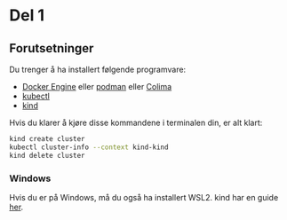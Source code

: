 # Del 1

## Forutsetninger

Du trenger å ha installert følgende programvare:

- [Docker Engine](https://docs.docker.com/get-docker) eller [podman](https://podman.io/docs/installation) eller [Colima](https://github.com/abiosoft/colima/blob/main/docs/INSTALL.md)
- [kubectl](https://kubernetes.io/docs/tasks/tools)
- [kind](https://kind.sigs.k8s.io/docs/user/quick-start)

Hvis du klarer å kjøre disse kommandene i terminalen din, er alt klart:

```bash
kind create cluster
kubectl cluster-info --context kind-kind
kind delete cluster
```

### Windows

Hvis du er på Windows, må du også ha installert WSL2.
kind har en guide [her](https://kind.sigs.k8s.io/docs/user/using-wsl2).

